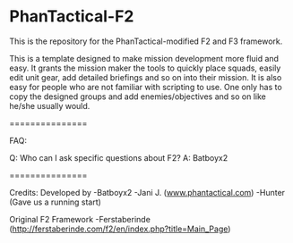 PhanTactical-F2
===============

This is the repository for the PhanTactical-modified F2 and F3 framework.

This is a template designed to make mission development more fluid and easy. It grants the mission maker the tools to quickly place squads, easily edit unit gear, add detailed briefings and so on into their mission. It is also easy for people who are not familiar with scripting to use. One only has to copy the designed groups and add enemies/objectives and so on like he/she usually would.

===============

FAQ:

Q: Who can I ask specific questions about F2?
A: Batboyx2

















===============

Credits:
Developed by
   -Batboyx2
   -Jani J. (www.phantactical.com)
   -Hunter (Gave us a running start)
   
Original F2 Framework
   -Ferstaberinde (http://ferstaberinde.com/f2/en/index.php?title=Main_Page)
